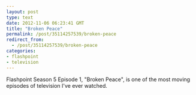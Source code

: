 ```yaml
---
layout: post
type: text
date: 2012-11-06 06:23:41 GMT
title: "Broken Peace"
permalink: /post/35114257539/broken-peace
redirect_from: 
  - /post/35114257539/broken-peace
categories:
- flashpoint
- television
---
```

<p>Flashpoint Season 5 Episode 1, "Broken Peace", is one of the most moving episodes of television I've ever watched.</p>